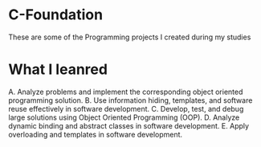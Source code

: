 # C-Foundation
These are some of the Programming projects I created during my studies

# What I leanred

A.	Analyze problems and implement the corresponding object oriented programming solution.
B.	Use information hiding, templates, and software reuse effectively in software development.
C.	Develop, test, and debug large solutions using Object Oriented Programming (OOP).
D.	Analyze dynamic binding and abstract classes in software development.
E.	Apply overloading and templates in software development.

